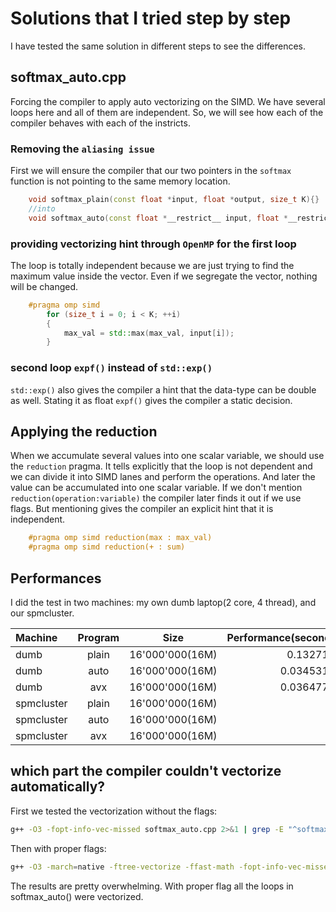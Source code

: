 # Solutions that I tried step by step

I have tested the same solution in different steps to see the differences.

## softmax_auto.cpp

Forcing the compiler to apply auto vectorizing on the SIMD. We have several loops here and all of them are independent. So, we will see how each of the compiler behaves with each of the instricts.

### Removing the `aliasing issue`

First we will ensure the compiler that our two pointers in the `softmax` function is not pointing to the same memory location.

```cpp
    void softmax_plain(const float *input, float *output, size_t K){}
    //into
    void softmax_auto(const float *__restrict__ input, float *__restrict__ output, size_t K){}
```

### providing vectorizing hint through `OpenMP` for the first loop

The loop is totally independent because we are just trying to find the maximum value inside the vector. Even if we segregate the vector, nothing will be changed.

```cpp
    #pragma omp simd
        for (size_t i = 0; i < K; ++i)
        {
            max_val = std::max(max_val, input[i]);
        }
```

### second loop `expf()` instead of `std::exp()`

`std::exp()` also gives the compiler a hint that the data-type can be double as well. Stating it as float `expf()` gives the compiler a static decision.

## Applying the reduction

When we accumulate several values into one scalar variable, we should use the `reduction` pragma. It tells explicitly that the loop is not dependent and we can divide it into SIMD lanes and perform the operations. And later the value can be accumulated into one scalar variable. If we don't mention `reduction(operation:variable)` the compiler later finds it out if we use flags. But mentioning gives the compiler an explicit hint that it is independent.

```cpp
    #pragma omp simd reduction(max : max_val)
    #pragma omp simd reduction(+ : sum)
```

## Performances

I did the test in two machines: my own dumb laptop(2 core, 4 thread), and our spmcluster.

|Machine|Program|Size|Performance(seconds)|
|:---|:----:|:---:|----:|
|dumb|plain|16'000'000(16M)|0.132719s|
|dumb|auto|16'000'000(16M)|0.0345315s|
|dumb|avx|16'000'000(16M)|0.0364775s|
|spmcluster|plain|16'000'000(16M)||
|spmcluster|auto|16'000'000(16M)||
|spmcluster|avx|16'000'000(16M)||

## which part the compiler couldn't vectorize automatically?

First we tested the vectorization without the flags:

```bash
g++ -O3 -fopt-info-vec-missed softmax_auto.cpp 2>&1 | grep -E "^softmax_auto.cpp:"
```

Then with proper flags:

```bash
g++ -O3 -march=native -ftree-vectorize -ffast-math -fopt-info-vec-missed softmax_auto.cpp 2>&1 | grep -E "^softmax_auto.cpp:"
```

The results are pretty overwhelming. With proper flag all the loops in softmax_auto() were vectorized.
